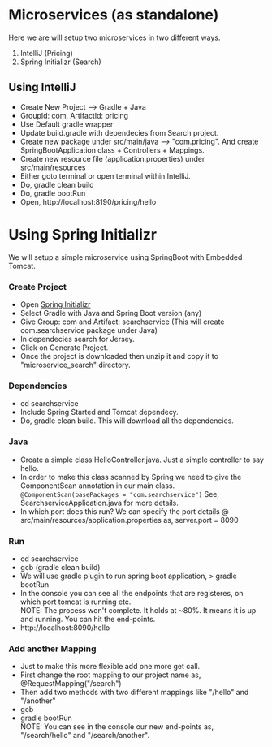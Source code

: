 # Microservices (as standalone)
Here we are will setup two microservices in two different ways.
1. IntelliJ (Pricing)
2. Spring Initializr (Search)

## Using IntelliJ
- Create New Project --> Gradle + Java
- GroupId: com, ArtifactId: pricing
- Use Default gradle wrapper
- Update build.gradle with dependecies from Search project.
- Create new package under src/main/java --> "com.pricing". And create SpringBootApplication class + Controllers + Mappings.
- Create new resource file (application.properties) under src/main/resources
- Either goto terminal or open terminal within IntelliJ.
- Do, gradle clean build
- Do, gradle bootRun
- Open, http://localhost:8190/pricing/hello


# Using Spring Initializr
We will setup a simple microservice using SpringBoot with Embedded Tomcat.

### Create Project
- Open [Spring Initializr](http://start.spring.io/)
- Select Gradle with Java and Spring Boot version (any)
- Give Group: com and Artifact: searchservice (This will create com.searchservice package under Java)
- In dependecies search for Jersey.
- Click on Generate Project.
- Once the project is downloaded then unzip it and copy it to "microservice_search" directory.

### Dependencies
- cd searchservice
- Include Spring Started and Tomcat dependecy.
- Do, gradle clean build. This will download all the dependencies.

### Java
- Create a simple class HelloController.java. Just a simple controller to say hello.
- In order to make this class scanned by Spring we need to give the ComponentScan annotation in our main class.
		`@ComponentScan(basePackages = "com.searchservice")`
See, SearchserviceApplication.java for more details.
- In which port does this run? 
We can specify the port details @ src/main/resources/application.properties as, server.port = 8090

### Run
- cd searchservice
- gcb (gradle clean build)
- We will use gradle plugin to run spring boot application, > gradle bootRun
- In the console you can see all the endpoints that are registeres, on which port tomcat is running etc.
<br>NOTE: The process won't complete. It holds at ~80%. It means it is up and running. You can hit the end-points.
- http://localhost:8090/hello

### Add another Mapping
- Just to make this more flexible add one more get call.
- First change the root mapping to our project name as, @RequestMapping("/search")
- Then add two methods with two different mappings like "/hello" and "/another"
- gcb
- gradle bootRun
<br>NOTE: You can see in the console our new end-points as, "/search/hello" and "/search/another".
